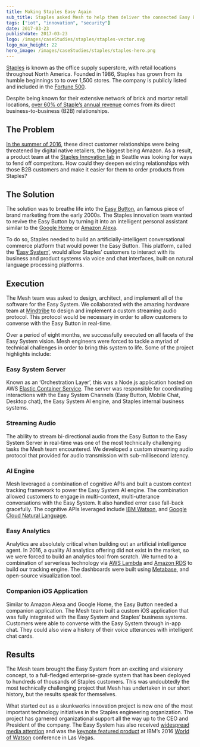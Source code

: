 ```yaml
---
title: Making Staples Easy Again
sub_title: Staples asked Mesh to help them deliver the connected Easy Button.
tags: ["iot", "innovation", "security"]
date: 2017-03-23
publishdate: 2017-03-23
logo: /images/caseStudies/staples/staples-vector.svg
logo_max_height: 22
hero_image: /images/caseStudies/staples/staples-hero.png
---
```

[Staples](https://www.staples.com/) is known as the office supply superstore, with retail locations throughout North America. Founded in 1986, Staples has grown from its humble beginnings to to over 1,500 stores. The company is publicly listed and included in the [Fortune 500](http://fortune.com/fortune500/staples/). 

Despite being known for their extensive network of brick and mortar retail locations, [over 60% of Staple’s annual revenue](https://www.digitalcommerce360.com/2017/05/16/b2b-sales-account-60-staples-q1-revenue/) comes from its direct business-to-business (B2B) relationships. 

## The Problem

[In the summer of 2016](http://www.businessinsider.com/amazon-business-top-priority-court-documents-2016-9), these direct customer relationships were being threatened by digital native retailers, the biggest being Amazon. As a result, a product team at the [Staples Innovation lab](http://www.staplesinnovation.com/) in Seattle was looking for ways to fend off competitors. How could they deepen existing relationships with those B2B customers and make it easier for them to order products from Staples? 

## The Solution

The solution was to breathe life into the [Easy Button](https://www.staples.com/Staples-Easy-Button/product_606396), an famous piece of brand marketing from the early 2000s. The Staples innovation team wanted to revive the Easy Button by turning it into an intelligent personal assistant similar to the [Google Home](https://store.google.com/product/google_home) or [Amazon Alexa](https://www.amazon.com/Amazon-Echo-And-Alexa-Devices/b?ie=UTF8&node=9818047011). 

To do so, Staples needed to build an artificially-intelligent conversational commerce platform that would power the Easy Button. This platform, called the ‘[Easy System](http://www.staplesinnovation.com/innovations/staples-easy-system/)’, would allow Staples’ customers to interact with its business and product systems via voice and chat interfaces, built on natural language processing platforms. 

## Execution

The Mesh team was asked to design, architect, and implement all of the software for the Easy System. We collaborated with the amazing hardware team at [Mindtribe](https://mindtribe.com/) to design and implement a custom streaming audio protocol. This protocol would be necessary in order to allow customers to converse with the Easy Button in real-time. 
   
Over a period of eight months, we successfully executed on all facets of the Easy System vision. Mesh engineers were forced to tackle a myriad of technical challenges in order to bring this system to life. Some of the project highlights include:

### Easy System Server 

Known as an ‘Orchestration Layer’, this was a Node.js application hosted on AWS [Elastic Container Service](https://aws.amazon.com/ecs/). The server was responsible for coordinating interactions with the Easy System Channels (Easy Button, Mobile Chat, Desktop chat), the Easy System AI engine, and Staples internal business systems. 

### Streaming Audio 

The ability to stream bi-directional audio from the Easy Button to the Easy System Server in real-time was one of the most technically challenging tasks the Mesh team encountered. We developed a custom streaming audio protocol that provided for audio transmission with sub-millisecond latency. 

### AI Engine 

Mesh leveraged a combination of cognitive APIs and built a custom context tracking framework to power the Easy System AI engine. The combination allowed customers to engage in multi-context, multi-utterance conversations with the Easy System. It also handled error case fall-back gracefully. The cognitive APIs leveraged include [IBM Watson](https://www.ibm.com/watson/), and [Google Cloud Natural Language](https://cloud.google.com/natural-language/).

### Easy Analytics 

Analytics are absolutely critical when building out an artificial intelligence agent. In 2016, a quality AI analytics offering did not exist in the market, so we were forced to build an analytics tool from scratch. We turned to a combination of serverless technology via [AWS Lambda](https://aws.amazon.com/lambda/) and [Amazon RDS](https://aws.amazon.com/rds/) to build our tracking engine. The dashboards were built using [Metabase](https://www.metabase.com/), and open-source visualization tool. 

### Companion iOS Application 

Similar to Amazon Alexa and Google Home, the Easy Button needed a companion application. The Mesh team built a custom iOS application that was fully integrated with the Easy System and Staples’ business systems. Customers were able to converse with the Easy System through in-app chat. They could also view a history of their voice utterances with intelligent chat cards. 

## Results 

The Mesh team brought the Easy System from an exciting and visionary concept, to a full-fledged enterprise-grade system that has been deployed to hundreds of thousands of Staples customers. This was undoubtedly the most technically challenging project that Mesh has undertaken in our short history, but the results speak for themselves. 

What started out as a skunkworks innovation project is now one of the most important technology initiatives in the Staples engineering organization. The project has garnered organizational support all the way up to the CEO and President of the company. The Easy System has also received [widespread media attention](https://www.forbes.com/forbes/welcome/?toURL=https://www.forbes.com/sites/chriscancialosi/2016/12/13/how-staples-is-making-its-easy-button-even-easier-with-a-i) and was the [keynote featured product](https://www.computerworld.com/article/3135090/artificial-intelligence/ibm-looks-into-the-future-of-ai-at-world-of-watson.html) at IBM’s 2016 [World of Watson](https://www.ibm.com/events/think/) conference in Las Vegas. 




